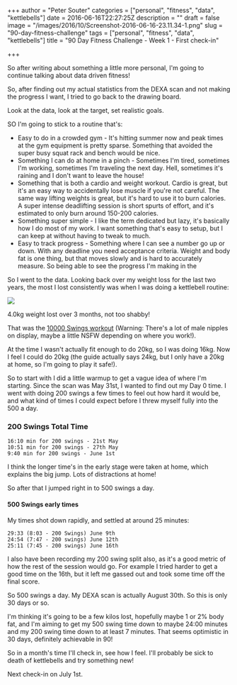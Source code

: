 +++
author = "Peter Souter"
categories = ["personal", "fitness", "data", "kettlebells"]
date = 2016-06-16T22:27:25Z
description = ""
draft = false
image = "/images/2016/10/Screenshot-2016-06-16-23.11.34-1.png"
slug = "90-day-fitness-challenge"
tags = ["personal", "fitness", "data", "kettlebells"]
title = "90 Day Fitness Challenge - Week 1 - First check-in"

+++

So after writing about something a little more personal, I'm going to continue talking about data driven fitness!

So, after finding out my actual statistics from the DEXA scan and not making the progress I want, I tried to go back to the drawing board.

Look at the data, look at the target, set realistic goals.

SO I'm going to stick to a routine that's:

* Easy to do in a crowded gym - It's hitting summer now and peak times at the gym equipment is pretty sparse. Something that avoided the super busy squat rack and bench would be nice.
* Something I can do at home in a pinch - Sometimes I'm tired, sometimes I'm working, sometimes I'm traveling the next day. Hell, sometimes it's raining and I don't want to leave the house!
* Something that is both a cardio and weight workout. Cardio is great, but it's an easy way to accidentally lose muscle if you're not careful. The same way lifting weights is great, but it's hard to use it to burn calories. A super intense deadlifting session is short spurts of effort, and it's estimated to only burn around 150-200 calories.
* Something super simple - I like the term dedicated but lazy, it's basically how I do most of my work. I want something that's easy to setup, but I can keep at without having to tweak to much.
* Easy to track progress - Something where I can see a number go up or down. With any deadline you need acceptance criteria. Weight and body fat is one thing, but that moves slowly and is hard to accurately measure. So being able to see the progress I'm making in the 

So I went to the data. Looking back over my weight loss for the last two years, the most I lost consistently was when I was doing a kettlebell routine:

![](/content/images/2016/10/Screenshot-2016-06-16-23.11.34.png)

4.0kg weight lost over 3 months, not too shabby!

That was the [10000 Swings workout](https://www.t-nation.com/workouts/10000-swing-kettlebell-workout) (Warning: There's a lot of male nipples on display, maybe a little NSFW depending on where you work!).

At the time I wasn't actually fit enough to do 20kg, so I was doing 16kg. Now I feel I could do 20kg (the guide actually says 24kg, but I only have a 20kg at home, so I'm going to play it safe!).

So to start with I did a little warmup to get a vague idea of where I'm starting. Since the scan was May 31st, I wanted to find out my Day 0 time. I went with doing 200 swings a few times to feel out how hard it would be, and what kind of times I could expect before I threw myself fully into the 500 a day.

### 200 Swings Total Time

```
16:10 min for 200 swings - 21st May
10:51 min for 200 swings - 27th May
9:40 min for 200 swings - June 1st
```

I think the longer time's in the early stage were taken at home, which explains the big jump. Lots of distractions at home! 

So after that I jumped right in to 500 swings a day. 

#### 500 Swings early times

My times shot down rapidly, and settled at around 25 minutes:

```
29:33 (8:03 - 200 Swings) June 9th
24:54 (7:47 - 200 swings) June 12th
25:11 (7:45 - 200 swings) June 16th
```

I also have been recording my 200 swing split also, as it's a good metric of how the rest of the session would go. For example I tried harder to get a good time on the 16th, but it left me gassed out and took some time off the final score.

So 500 swings a day. My DEXA scan is actually August 30th. So this is only 30 days or so. 

I'm thinking it's going to be a few kilos lost, hopefully maybe 1 or 2% body fat, and I'm aiming to get my 500 swing time down to maybe 24:00 minutes and my 200 swing time down to at least 7 minutes. That seems optimistic in 30 days, definitely achievable in 90!

So in a month's time I'll check in, see how I feel. I'll probably be sick to death of kettlebells and try something new! 

Next check-in on July 1st.